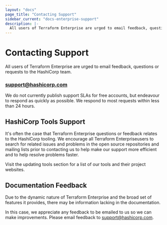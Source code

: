 ```yaml
---
layout: "docs"
page_title: "Contacting Support"
sidebar_current: "docs-enterprise-support"
description: |-
  All users of Terraform Enterprise are urged to email feedback, questions or requests to the HashiCorp team.
---
```


# Contacting Support

All users of Terraform Enterprise are urged to email feedback, questions or requests
to the HashiCorp team.

### [support@hashicorp.com](mailto:support@hashicorp.com)

We do not currently publish support SLAs for free accounts, but endeavour
to respond as quickly as possible. We respond to most requests
within less than 24 hours.

## HashiCorp Tools Support

It's often the case that Terraform Enterprise questions or feedback relates to the
HashiCorp tooling. We encourage all Terraform Enterpriseusers to search for related
issues and problems in the open source repositories and mailing lists
prior to contacting us to help make our support more efficient and
to help resolve problems faster.

Visit the updating tools section
for a list of our tools and their project websites.

## Documentation Feedback

Due to the dynamic nature of Terraform Enterprise and the broad set of features
it provides, there may be information lacking in the documentation.

In this case, we appreciate any feedback to be emailed to us so
we can make improvements. Please email feedback to
<a href="mailto:support@hashicorp.com">support@hashicorp.com</a>.
